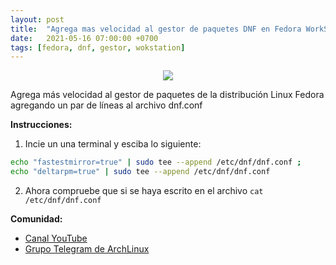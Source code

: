 ```yaml
---
layout: post
title:  "Agrega mas velocidad al gestor de paquetes DNF en Fedora WorkStation"
date:   2021-05-16 07:00:00 +0700
tags: [fedora, dnf, gestor, wokstation]
---
```


<center>
<img src="https://raw.githubusercontent.com/mxhectorvega/mxhectorvega.github.io/master/_posts/gestor-de-paquetes-dnf-veloz/paquete.png" style="max-width:40%;width:auto;height:auto;">
</center>

Agrega más velocidad al gestor de paquetes de la distribución Linux Fedora agregando un par de líneas al archivo dnf.conf

**Instrucciones:**
1. Incie un una terminal y esciba lo siguiente:
```bash
echo "fastestmirror=true" | sudo tee --append /etc/dnf/dnf.conf ;
echo "deltarpm=true" | sudo tee --append /etc/dnf/dnf.conf
```

2. Ahora compruebe que si se haya escrito en el archivo ``` cat /etc/dnf/dnf.conf ```


**Comunidad:**
- [Canal YouTube](https://youtube.com/mxhectorvega)
- [Grupo Telegram de ArchLinux](https://t.me/fedoralinuxes)
